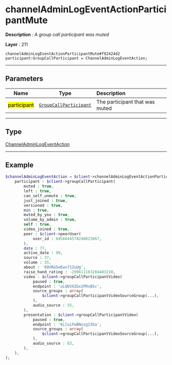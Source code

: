 # channelAdminLogEventActionParticipantMute

**Description** : *A group call participant was muted*

**Layer** : 211

```tl
channelAdminLogEventActionParticipantMute#f92424d2 participant:GroupCallParticipant = ChannelAdminLogEventAction;
```

---

## Parameters

| Name | Type | Description |
| :---: | :---: | :--- |
| <mark>participant</mark> | [`GroupCallParticipant`](type/GroupCallParticipant) | The participant that was muted |

---

## Type

[ChannelAdminLogEventAction](type/ChannelAdminLogEventAction)

---

## Example

```php
$channelAdminLogEventAction = $client->channelAdminLogEventActionParticipantMute(
	participant : $client->groupCallParticipant(
		muted : true,
		left : true,
		can_self_unmute : true,
		just_joined : true,
		versioned : true,
		min : true,
		muted_by_you : true,
		volume_by_admin : true,
		self : true,
		video_joined : true,
		peer : $client->peerUser(
			user_id : 8456644578240823667,
		),
		date : 77,
		active_date : 99,
		source : 37,
		volume : 35,
		about : '0OVRG5eEwn71ZuUg',
		raise_hand_rating : -299611163284403210,
		video : $client->groupCallParticipantVideo(
			paused : true,
			endpoint : 'uLQ6VXZGx2PRnBSc',
			source_groups : array(
				$client->groupCallParticipantVideoSourceGroup(...),
			),
			audio_source : 55,
		),
		presentation : $client->groupCallParticipantVideo(
			paused : true,
			endpoint : '6LluiFwBNozg23Ga',
			source_groups : array(
				$client->groupCallParticipantVideoSourceGroup(...),
			),
			audio_source : 83,
		),
	),
);
```